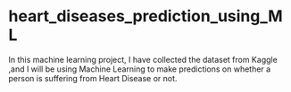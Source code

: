 # heart_diseases_prediction_using_ML
In this machine learning project, I have collected the dataset from Kaggle ,and I will be using Machine Learning to make predictions on whether a person is suffering from Heart Disease or not.
